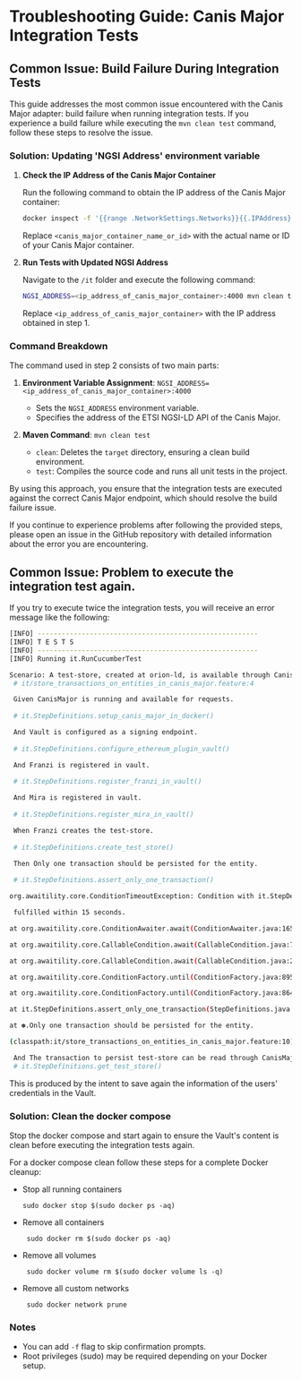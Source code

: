# Troubleshooting Guide: Canis Major Integration Tests

## Common Issue: Build Failure During Integration Tests

This guide addresses the most common issue encountered with the Canis Major adapter: build failure when running integration tests. If you experience a build failure while executing the `mvn clean test` command, follow these steps to resolve the issue.

### Solution: Updating 'NGSI Address' environment variable

1. **Check the IP Address of the Canis Major Container**

   Run the following command to obtain the IP address of the Canis Major container:

   ```bash
   docker inspect -f '{{range .NetworkSettings.Networks}}{{.IPAddress}}{{end}}' <canis_major_container_name_or_id>
   ```

   Replace `<canis_major_container_name_or_id>` with the actual name or ID of your Canis Major container.

2. **Run Tests with Updated NGSI Address**

   Navigate to the `/it` folder and execute the following command:

   ```bash
   NGSI_ADDRESS=<ip_address_of_canis_major_container>:4000 mvn clean test
   ```

   Replace `<ip_address_of_canis_major_container>` with the IP address obtained in step 1.

### Command Breakdown

The command used in step 2 consists of two main parts:

1. **Environment Variable Assignment**:
   `NGSI_ADDRESS=<ip_address_of_canis_major_container>:4000`
   - Sets the `NGSI_ADDRESS` environment variable.
   - Specifies the address of the ETSI NGSI-LD API of the Canis Major.

2. **Maven Command**:
   `mvn clean test`
   - `clean`: Deletes the `target` directory, ensuring a clean build environment.
   - `test`: Compiles the source code and runs all unit tests in the project.

By using this approach, you ensure that the integration tests are executed against the correct Canis Major endpoint, which should resolve the build failure issue.

If you continue to experience problems after following the provided steps, please open an issue in the GitHub repository with detailed information about the error you are encountering.

## Common Issue: Problem to execute the integration test again.

If you try to execute twice the integration tests, you will receive an error message like the following:

```bash
[INFO] -------------------------------------------------------
[INFO] T E S T S
[INFO] -------------------------------------------------------
[INFO] Running it.RunCucumberTest

Scenario: A test-store, created at orion-ld, is available through CanisMajor. 
 # it/store_transactions_on_entities_in_canis_major.feature:4

 Given CanisMajor is running and available for requests.
 
 # it.StepDefinitions.setup_canis_major_in_docker()

 And Vault is configured as a signing endpoint.
 
 # it.StepDefinitions.configure_ethereum_plugin_vault()

 And Franzi is registered in vault.
 
 # it.StepDefinitions.register_franzi_in_vault()

 And Mira is registered in vault.
 
 # it.StepDefinitions.register_mira_in_vault()

 When Franzi creates the test-store.
 
 # it.StepDefinitions.create_test_store()

 Then Only one transaction should be persisted for the entity.
 
 # it.StepDefinitions.assert_only_one_transaction()

org.awaitility.core.ConditionTimeoutException: Condition with it.StepDefinitions was not

 fulfilled within 15 seconds.

at org.awaitility.core.ConditionAwaiter.await(ConditionAwaiter.java:165)

at org.awaitility.core.CallableCondition.await(CallableCondition.java:78)

at org.awaitility.core.CallableCondition.await(CallableCondition.java:26)

at org.awaitility.core.ConditionFactory.until(ConditionFactory.java:895)

at org.awaitility.core.ConditionFactory.until(ConditionFactory.java:864)

at it.StepDefinitions.assert_only_one_transaction(StepDefinitions.java:559)

at ✽.Only one transaction should be persisted for the entity.

(classpath:it/store_transactions_on_entities_in_canis_major.feature:10)

 And The transaction to persist test-store can be read through CanisMajor.
 # it.StepDefinitions.get_test_store()
```

This is produced by the intent to save again the information of the users' credentials in the Vault.

### Solution: Clean the docker compose
Stop the docker compose and start again to ensure the Vault's content is clean before executing the integration tests again.

For a docker compose clean follow these steps for a complete Docker cleanup:
- Stop all running containers
   ```shell
   sudo docker stop $(sudo docker ps -aq)
   ```
- Remove all containers
  ```shell
   sudo docker rm $(sudo docker ps -aq)
   ```
- Remove all volumes
  ```shell
   sudo docker volume rm $(sudo docker volume ls -q)
   ```
- Remove all custom networks
  ```shell
   sudo docker network prune 
   ```

### Notes
- You can add `-f` flag to skip confirmation prompts.
- Root privileges (sudo) may be required depending on your Docker setup.
